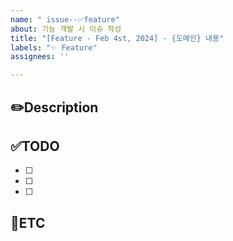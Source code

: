 ```yaml
---
name: " issue--✅feature"
about: 기능 개발 시 이슈 작성
title: "[Feature - Feb 4st, 2024] - {도메인} 내용"
labels: "✨ Feature"
assignees: ''

---
```


✏️Description
-
<!--작업사항을 입력해주세요-->

✅TODO
-
- [ ] <!-- todo -->
- [ ] <!-- todo -->
- [ ] <!-- todo -->

🐾ETC
-
